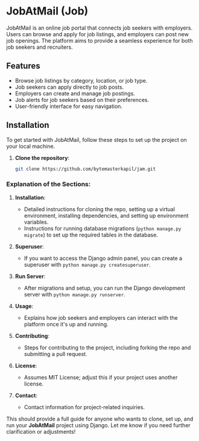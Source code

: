 # JobAtMail (Job)

JobAtMail is an online job portal that connects job seekers with employers. Users can browse and apply for job listings, and employers can post new job openings. The platform aims to provide a seamless experience for both job seekers and recruiters.

## Features

- Browse job listings by category, location, or job type.
- Job seekers can apply directly to job posts.
- Employers can create and manage job postings.
- Job alerts for job seekers based on their preferences.
- User-friendly interface for easy navigation.

## Installation

To get started with JobAtMail, follow these steps to set up the project on your local machine.

1. **Clone the repository**:
   ```bash
   git clone https://github.com/bytemasterkapil/jam.git

### Explanation of the Sections:

1. **Installation**:
   - Detailed instructions for cloning the repo, setting up a virtual environment, installing dependencies, and setting up environment variables.
   - Instructions for running database migrations (`python manage.py migrate`) to set up the required tables in the database.
   
2. **Superuser**:
   - If you want to access the Django admin panel, you can create a superuser with `python manage.py createsuperuser`.

3. **Run Server**:
   - After migrations and setup, you can run the Django development server with `python manage.py runserver`.

4. **Usage**:
   - Explains how job seekers and employers can interact with the platform once it's up and running.

5. **Contributing**:
   - Steps for contributing to the project, including forking the repo and submitting a pull request.

6. **License**:
   - Assumes MIT License; adjust this if your project uses another license.

7. **Contact**:
   - Contact information for project-related inquiries.

This should provide a full guide for anyone who wants to clone, set up, and run your **JobAtMail** project using Django. Let me know if you need further clarification or adjustments!
